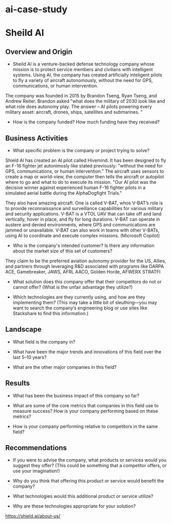 # ai-case-study

# Sheild AI

## Overview and Origin

* Sheild AI  is a venture-backed defense technology company whose mission is to protect service members and civilians with intelligent systems. Using AI, the company has created artificially inteligent pilots to fly a variety of aircraft autonomously, without the need for GPS, communications, or human intervention.

The company was founded in 2015 by Brandon Tseng, Ryan Tseng, and Andrew Reiter.
 Brandon asked "what does the military of 2030 look like and what role does autonomy play. The answer – AI pilots powering every military asset: aircraft, drones, ships, satellites and submarines. "

* How is the company funded? How much funding have they received?
## Business Activities

* What specific problem is the company or project trying to solve?

Shield AI has created an AI pilot called Hivemind. It has been designed to fly an F-16 fighter jet autonimosly like stated previously: "without the need for GPS, communications, or human intervention." The aircraft uses sensors to create a map or world-view, the computer then tells the aircraft or autopilot where to go and what to do to execute its mission. "Our AI pilot was the decisive winner against experienced human F-16 fighter pilots in a simulated aerial battle during the AlphaDogfight Trials."

They also have amazing aircraft. One is called V-BAT, whos V-BAT’s role is to provide reconnaissance and surveillance capabilities for various military and security applications. V-BAT is a VTOL UAV that can take off and land vertically, hover in place, and fly for long durations. V-BAT can operate in austere and denied environments, where GPS and communications are jammed or unavailable. V-BAT can also work in teams with other V-BATs, using AI to coordinate and execute complex missions. (Microsoft Copilot)

* Who is the company's intended customer? Is there any information about the market size of this set of customers?

They claim to be the preferred aviation autonomy provider for the US, Allies, and partners through leveraging R&D associated with programs like DARPA ACE, Gamebreaker, JAWS, AFRL AACO, Golden Horde, AFWERX STRATFI

* What solution does this company offer that their competitors do not or cannot offer? (What is the unfair advantage they utilize?)

* Which technologies are they currently using, and how are they implementing them? (This may take a little bit of sleuthing&mdash;you may want to search the company’s engineering blog or use sites like Stackshare to find this information.)

## Landscape

* What field is the company in?

* What have been the major trends and innovations of this field over the last 5&ndash;10 years?

* What are the other major companies in this field?

## Results

* What has been the business impact of this company so far?

* What are some of the core metrics that companies in this field use to measure success? How is your company performing based on these metrics?

* How is your company performing relative to competitors in the same field?

## Recommendations

* If you were to advise the company, what products or services would you suggest they offer? (This could be something that a competitor offers, or use your imagination!)

* Why do you think that offering this product or service would benefit the company?

* What technologies would this additional product or service utilize?

* Why are these technologies appropriate for your solution?

https://shield.ai/about-us/